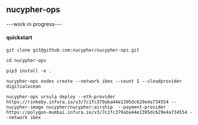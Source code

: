 ## nucypher-ops

---work in progress---



#### quickstart
`git clone git@github.com:nucypher/nucypher-ops.git`

`cd nucypher-ops`

`pip3 install -e .`


`nucypher-ops nodes create --network ibex --count 1 --cloudprovider digitialocean`


`nucypher-ops ursula deploy --eth-provider https://rinkeby.infura.io/v3/7c1fc379aba44e1395dc629e4a734554 --nucypher-image nucypher/nucypher:airship  --payment-provider https://polygon-mumbai.infura.io/v3/7c1fc379aba44e1395dc629e4a734554 --network ibex` 

